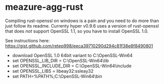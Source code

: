 # meazure-agg-rust

Compiling rust-openssl on windows is a pain and you need to do more than just follow its readme.
Currenty hyper v0.9.6 uses a version of rust-openssl that does _not_ support OpenSSL 1.1, so you have to install OpenSSL 1.0.

See instructions here:
https://gist.github.com/retep998/eeca39710290d294c81f38e8f8490801

* download OpenSSL 1.0 64bit variant to C:\OpenSSL-Win64
* set OPENSSL_LIB_DIR = C:\OpenSSL-Win64\lib
* set OPENSSL_INCLUDE_DIR = C:\OpenSSL-Win64\include
* set OPENSSL_LIBS = libeay32:ssleay32
* set PATH=%PATH%;C:\OpenSSL-Win64\bin

